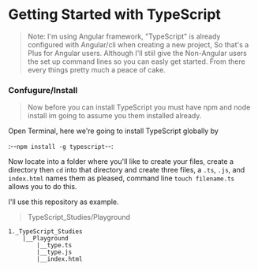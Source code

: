# Getting Started with TypeScript

> Note: I'm using Angular framework, "TypeScript" is already configured with Angular/cli when creating a new project, So that's a Plus for Angular users. Although I'll stiil give the Non-Angular users the set up command lines so you can easly get started. From there every things pretty much a peace of cake.

### Confugure/Install

> Now before you can install TypeScript you must have npm and node install im going to assume you them installed already.

Open Terminal, here we're going to install TypeScript globally by

:--```npm install -g typescript```--:


Now locate into a folder where you'll like to create your files, create a directory then ```cd``` into that directory and create three files, a ```.ts```, ```.js```, and ```index.html``` names them as pleased, command line ```touch filename.ts``` allows you to do this.

I'll use this repository as example. 

> TypeScript_Studies/Playground

```
1._TypeScript_Studies
    |__Playground
        |__type.ts
        |__type.js
        |__index.html
```



